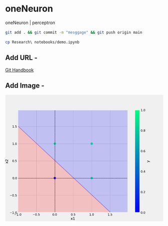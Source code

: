 # oneNeuron
oneNeuron | perceptron


```bash
git add . && git commit -m "mesggage" && git push origin main

```

```bash
cp Research\ notebooks/demo.ipynb

```

## Add URL -
[Git Handbook](https://guides.github.com/introduction/git-handbook)

## Add Image -
![sample Image](plots/or.png)